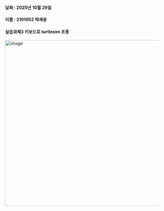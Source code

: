 #### 날짜 : 2025년 10월 29일

#### 이름 : 2101052 박세용

#### 실습과제3 키보드로 turtlesim 조종
<img width="1142" height="542" alt="image" src="https://github.com/user-attachments/assets/01c45dbf-29ea-480d-b1b8-35d70fde3094" />
